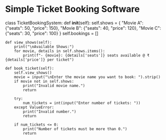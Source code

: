 # Simple Ticket Booking Software

class TicketBookingSystem:
    def __init__(self):
        self.shows = {
            "Movie A": {"seats": 50, "price": 150},
            "Movie B": {"seats": 40, "price": 120},
            "Movie C": {"seats": 30, "price": 100}
        }
        self.bookings = []

    def view_shows(self):
        print("\nAvailable Shows:")
        for movie, details in self.shows.items():
            print(f"- {movie}: {details['seats']} seats available @ ₹{details['price']} per ticket")

    def book_ticket(self):
        self.view_shows()
        movie = input("\nEnter the movie name you want to book: ").strip()
        if movie not in self.shows:
            print("Invalid movie name.")
            return

        try:
            num_tickets = int(input("Enter number of tickets: "))
        except ValueError:
            print("Invalid number.")
            return

        if num_tickets <= 0:
            print("Number of tickets must be more than 0.")
            return
